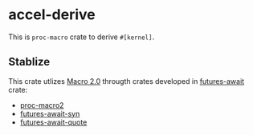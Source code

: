 accel-derive
=============

This is `proc-macro` crate to derive `#[kernel]`.

Stablize
---------

This crate utlizes [Macro 2.0](https://github.com/rust-lang/rust/issues/39412) througth crates developed in [futures-await](https://github.com/alexcrichton/futures-await) crate:

- [proc-macro2](https://github.com/alexcrichton/proc-macro2)
- [futures-await-syn](https://github.com/alexcrichton/futures-await-syn)
- [futures-await-quote](https://github.com/alexcrichton/futures-await-quote)
